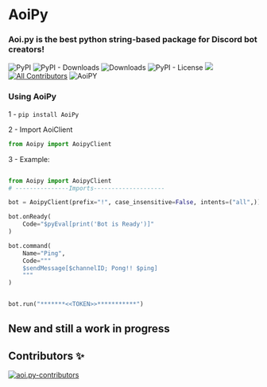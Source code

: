 # AoiPy

### Aoi.py is the best python string-based package for Discord bot creators!


![PyPI](https://img.shields.io/pypi/v/aoipy)
![PyPI - Downloads](https://img.shields.io/pypi/dm/aoipy?color=green&label=downloads)
![Downloads](https://static.pepy.tech/personalized-badge/aoipy?period=total&units=international_system&left_color=grey&right_color=green&left_text=downloads)
![PyPI - License](https://img.shields.io/pypi/l/aoipy)
![](https://tokei.rs/b1/github/tomschimansky/aoipy)
[![All Contributors](https://img.shields.io/badge/all_contributors-2-orange.svg?style=flat-square)](#contributors-)
![AoiPY](https://github.com/LilbabxJJ-1/Aoipy/blob/master/aoipy/AOIpy%20(1).png)
### Using AoiPy

1 - `pip install AoiPy`

2 - Import AoiClient

```python
from Aoipy import AoipyClient
```

3 -  Example:

```python

from Aoipy import AoipyClient
# ---------------Imports--------------------

bot = AoipyClient(prefix="!", case_insensitive=False, intents=("all",))

bot.onReady(
    Code="$pyEval[print('Bot is Ready')]"
)

bot.command(
    Name="Ping",
    Code="""
    $sendMessage[$channelID; Pong!! $ping]
    """
)


bot.run("*******<<TOKEN>>***********")
```

## New and still a work in progress

## Contributors ✨

<a href="https://github.com/LilbabxJJ-1/AoiPy2.0/graphs/contributors">
  <img src="https://contrib.rocks/image?repo=LilbabxJJ-1/AoiPy2.0"  alt="aoi.py-contributors"/>
</a>
